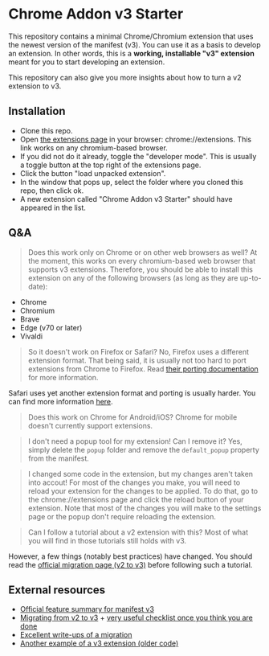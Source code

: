 # Chrome Addon v3 Starter
This repository contains a minimal Chrome/Chromium extension that uses the newest version of the manifest (v3).
You can use it as a basis to develop an extension.
In other words, this is a **working, installable "v3" extension** meant for you to start developing an extension.

This repository can also give you more insights about how to turn a v2 extension to v3.

## Installation
- Clone this repo.
- Open [the extensions page](chrome://extensions) in your browser: chrome://extensions. This link works on any chromium-based browser.
- If you did not do it already, toggle the "developer mode". This is usually a toggle button at the top right of the extensions page.
- Click the button "load unpacked extension".
- In the window that pops up, select the folder where you cloned this repo, then click ok.
- A new extension called "Chrome Addon v3 Starter" should have appeared in the list.

## Q&A
> Does this work only on Chrome or on other web browsers as well?
At the moment, this works on every chromium-based web browser that supports v3 extensions.
Therefore, you should be able to install this extension on any of the following browsers (as long as they are up-to-date):
- Chrome
- Chromium
- Brave
- Edge (v70 or later)
- Vivaldi

> So it doesn't work on Firefox or Safari?
No, Firefox uses a different extension format. That being said, it is usually not too hard to port extensions from Chrome to Firefox.
Read [their porting documentation](https://extensionworkshop.com/documentation/develop/porting-a-google-chrome-extension/) for more information.

Safari uses yet another extension format and porting is usually harder.
You can find more information [here](https://bartsolutions.github.io/2020/11/20/safari-extension/).

> Does this work on Chrome for Android/iOS?
Chrome for mobile doesn't currently support extensions.

> I don't need a popup tool for my extension! Can I remove it?
Yes, simply delete the `popup` folder and remove the `default_popup` property from the manifest.

> I changed some code in the extension, but my changes aren't taken into accout!
For most of the changes you make, you will need to reload your extension for the changes to be applied.
To do that, go to the chrome://extensions page and click the reload button of your extension.
Note that most of the changes you will make to the settings page or the popup don't require reloading the extension.

> Can I follow a tutorial about a v2 extension with this?
Most of what you will find in those tutorials still holds with v3.

However, a few things (notably best practices) have changed.
You should read the [official migration page (v2 to v3)](https://developer.chrome.com/docs/extensions/mv3/intro/mv3-migration/) before following such a tutorial.

## External resources
- [Official feature summary for manifest v3](https://developer.chrome.com/docs/extensions/mv3/intro/mv3-overview/)
- [Migrating from v2 to v3](https://developer.chrome.com/docs/extensions/mv3/intro/mv3-migration/) + [very useful checklist once you think you are done](https://developer.chrome.com/docs/extensions/mv3/mv3-migration-checklist/)
- [Excellent write-ups of a migration](https://github.com/kentbrew/learning-manifest-v3)
- [Another example of a v3 extension (older code)](https://gist.github.com/dotproto/3a328d6b187621b445499ba503599dc0)

